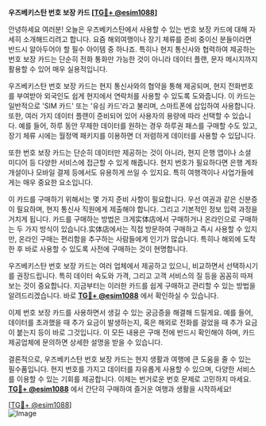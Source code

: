 **우즈베키스탄 번호 보장 카드 [[TG💪+ @esim1088](https://t.me/s/esim1088)]**

안녕하세요 여러분! 오늘은 우즈베키스탄에서 사용할 수 있는 번호 보장 카드에 대해 자세히 소개해드리려고 합니다. 요즘 해외여행이나 장기 체류를 준비 중이신 분들이라면 반드시 알아두어야 할 필수 아이템 중 하나죠. 특히나 현지 통신사와 협력하여 제공하는 번호 보장 카드는 단순히 전화 통화만 가능한 것이 아니라 데이터 플랜, 문자 메시지까지 활용할 수 있어 매우 실용적입니다.

우즈베키스탄 번호 보장 카드는 현지 통신사와의 협약을 통해 제공되며, 현지 전화번호를 부여받아 외국인도 쉽게 현지에서 연락처를 사용할 수 있도록 도와줍니다. 이 카드는 일반적으로 'SIM 카드' 또는 '유심 카드'라고 불리며, 스마트폰에 삽입하여 사용합니다. 또한, 여러 가지 데이터 플랜이 준비되어 있어 사용자의 용량에 따라 선택할 수 있습니다. 예를 들어, 하루 동안 무제한 데이터를 원하는 경우 하루권 패스를 구매할 수도 있고, 장기 체류 시에는 월정액 패키지를 이용하면 더 저렴하게 데이터를 사용할 수 있답니다.

또한 번호 보장 카드는 단순히 데이터만 제공하는 것이 아니라, 현지 은행 앱이나 소셜 미디어 등 다양한 서비스에 접근할 수 있게 해줍니다. 현지 번호가 필요하다면 은행 계좌 개설이나 모바일 결제 등에서도 유용하게 쓰일 수 있지요. 특히 여행객이나 사업가들에게는 매우 중요한 요소입니다.

이 카드를 구매하기 위해서는 몇 가지 준비 사항이 필요합니다. 우선 여권과 같은 신분증이 필요하며, 현지 통신사 직원에게 제출해야 합니다. 그리고 기본적인 정보 입력 과정을 거치게 됩니다. 카드를 구매하는 방법은 크게实体店에서 구매하거나 온라인으로 구매하는 두 가지 방식이 있습니다.实体店에서는 직접 방문하여 구매하고 즉시 사용할 수 있지만, 온라인 구매는 편리함을 추구하는 사람들에게 인기가 많습니다. 특히나 해외에 도착한 후 바로 사용할 수 있도록 사전에 구매하는 것이 현명합니다.

우즈베키스탄 번호 보장 카드는 여러 업체에서 제공하고 있으니, 비교하면서 선택하시기를 권장드립니다. 특히 데이터 속도와 가격, 그리고 고객 서비스의 질 등을 꼼꼼히 따져보는 것이 중요합니다. 지금부터는 이러한 카드를 쉽게 구매하고 관리할 수 있는 방법을 알려드리겠습니다. 바로 **[TG💪+ @esim1088](https://t.me/s/esim1088)** 에서 확인하실 수 있습니다.

이제 번호 보장 카드를 사용하면서 생길 수 있는 궁금증을 해결해 드릴게요. 예를 들어, 데이터를 초과했을 때 추가 요금이 발생하는지, 혹은 해외로 전화를 걸었을 때 추가 요금이 붙는지 등이 바로 그것입니다. 이 모든 내용은 구매 전에 반드시 확인해야 하며, 카드 제공업체에 문의하면 상세한 설명을 받을 수 있습니다.

결론적으로, 우즈베키스탄 번호 보장 카드는 현지 생활과 여행에 큰 도움을 줄 수 있는 필수품입니다. 현지 번호를 가지고 데이터를 자유롭게 사용할 수 있으며, 다양한 서비스를 이용할 수 있는 기회를 제공합니다. 이제는 번거로운 번호 문제로 고민하지 마세요. **[TG💪+ @esim1088](https://t.me/s/esim1088)** 에서 간단히 구매하여 즐거운 여행과 생활을 시작하세요!

[[TG💪+ @esim1088](https://t.me/s/esim1088)]  
![Image](https://i.postimg.cc/Y0z9fWf4/image.png)